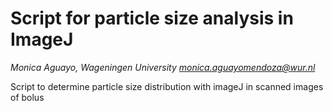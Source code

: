 # Script for particle size analysis in ImageJ
*Monica Aguayo, Wageningen University
monica.aguayomendoza@wur.nl*

Script to determine particle size distribution with imageJ in scanned images of bolus
